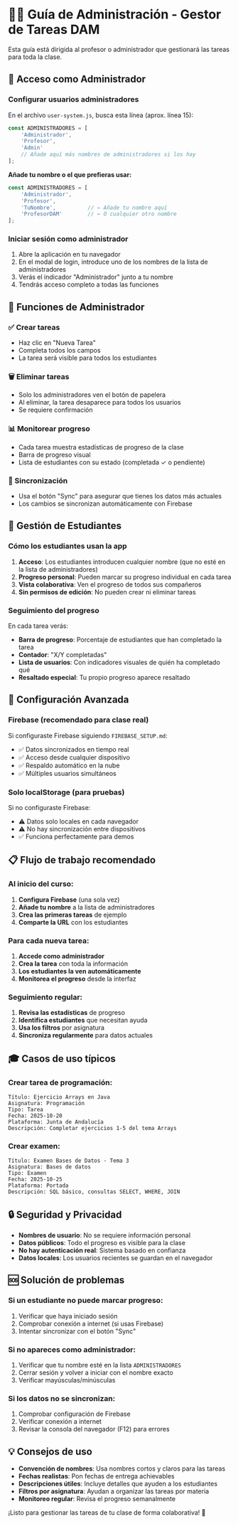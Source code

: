 # 👨‍🏫 Guía de Administración - Gestor de Tareas DAM

Esta guía está dirigida al profesor o administrador que gestionará las tareas para toda la clase.

## 🔑 Acceso como Administrador

### Configurar usuarios administradores

En el archivo `user-system.js`, busca esta línea (aprox. línea 15):

```javascript
const ADMINISTRADORES = [
    'Administrador',
    'Profesor', 
    'Admin'
    // Añade aquí más nombres de administradores si los hay
];
```

**Añade tu nombre o el que prefieras usar:**

```javascript
const ADMINISTRADORES = [
    'Administrador',
    'Profesor',
    'TuNombre',          // ← Añade tu nombre aquí
    'ProfesorDAM'        // ← O cualquier otro nombre
];
```

### Iniciar sesión como administrador

1. Abre la aplicación en tu navegador
2. En el modal de login, introduce uno de los nombres de la lista de administradores
3. Verás el indicador "Administrador" junto a tu nombre
4. Tendrás acceso completo a todas las funciones

## 🎯 Funciones de Administrador

### ✅ Crear tareas
- Haz clic en "Nueva Tarea"
- Completa todos los campos
- La tarea será visible para todos los estudiantes

### 🗑️ Eliminar tareas
- Solo los administradores ven el botón de papelera
- Al eliminar, la tarea desaparece para todos los usuarios
- Se requiere confirmación

### 📊 Monitorear progreso
- Cada tarea muestra estadísticas de progreso de la clase
- Barra de progreso visual
- Lista de estudiantes con su estado (completada ✓ o pendiente)

### 🔄 Sincronización
- Usa el botón "Sync" para asegurar que tienes los datos más actuales
- Los cambios se sincronizan automáticamente con Firebase

## 👥 Gestión de Estudiantes

### Cómo los estudiantes usan la app

1. **Acceso**: Los estudiantes introducen cualquier nombre (que no esté en la lista de administradores)
2. **Progreso personal**: Pueden marcar su progreso individual en cada tarea
3. **Vista colaborativa**: Ven el progreso de todos sus compañeros
4. **Sin permisos de edición**: No pueden crear ni eliminar tareas

### Seguimiento del progreso

En cada tarea verás:

- **Barra de progreso**: Porcentaje de estudiantes que han completado la tarea
- **Contador**: "X/Y completadas" 
- **Lista de usuarios**: Con indicadores visuales de quién ha completado qué
- **Resaltado especial**: Tu propio progreso aparece resaltado

## 🔧 Configuración Avanzada

### Firebase (recomendado para clase real)

Si configuraste Firebase siguiendo `FIREBASE_SETUP.md`:
- ✅ Datos sincronizados en tiempo real
- ✅ Acceso desde cualquier dispositivo
- ✅ Respaldo automático en la nube
- ✅ Múltiples usuarios simultáneos

### Solo localStorage (para pruebas)

Si no configuraste Firebase:
- ⚠️ Datos solo locales en cada navegador
- ⚠️ No hay sincronización entre dispositivos
- ✅ Funciona perfectamente para demos

## 📋 Flujo de trabajo recomendado

### Al inicio del curso:
1. **Configura Firebase** (una sola vez)
2. **Añade tu nombre** a la lista de administradores
3. **Crea las primeras tareas** de ejemplo
4. **Comparte la URL** con los estudiantes

### Para cada nueva tarea:
1. **Accede como administrador**
2. **Crea la tarea** con toda la información
3. **Los estudiantes la ven automáticamente**
4. **Monitorea el progreso** desde la interfaz

### Seguimiento regular:
1. **Revisa las estadísticas** de progreso
2. **Identifica estudiantes** que necesitan ayuda
3. **Usa los filtros** por asignatura
4. **Sincroniza regularmente** para datos actuales

## 🎓 Casos de uso típicos

### Crear tarea de programación:
```
Título: Ejercicio Arrays en Java
Asignatura: Programación  
Tipo: Tarea
Fecha: 2025-10-20
Plataforma: Junta de Andalucía
Descripción: Completar ejercicios 1-5 del tema Arrays
```

### Crear examen:
```
Título: Examen Bases de Datos - Tema 3
Asignatura: Bases de datos
Tipo: Examen
Fecha: 2025-10-25
Plataforma: Portada
Descripción: SQL básico, consultas SELECT, WHERE, JOIN
```

## 🔒 Seguridad y Privacidad

- **Nombres de usuario**: No se requiere información personal
- **Datos públicos**: Todo el progreso es visible para la clase
- **No hay autenticación real**: Sistema basado en confianza
- **Datos locales**: Los usuarios recientes se guardan en el navegador

## 🆘 Solución de problemas

### Si un estudiante no puede marcar progreso:
1. Verificar que haya iniciado sesión
2. Comprobar conexión a internet (si usas Firebase)
3. Intentar sincronizar con el botón "Sync"

### Si no apareces como administrador:
1. Verificar que tu nombre esté en la lista `ADMINISTRADORES`
2. Cerrar sesión y volver a iniciar con el nombre exacto
3. Verificar mayúsculas/minúsculas

### Si los datos no se sincronizan:
1. Comprobar configuración de Firebase
2. Verificar conexión a internet
3. Revisar la consola del navegador (F12) para errores

## 💡 Consejos de uso

- **Convención de nombres**: Usa nombres cortos y claros para las tareas
- **Fechas realistas**: Pon fechas de entrega achievables
- **Descripciones útiles**: Incluye detalles que ayuden a los estudiantes
- **Filtros por asignatura**: Ayudan a organizar las tareas por materia
- **Monitoreo regular**: Revisa el progreso semanalmente

¡Listo para gestionar las tareas de tu clase de forma colaborativa! 🎉